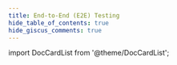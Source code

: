```yaml
---
title: End-to-End (E2E) Testing
hide_table_of_contents: true
hide_giscus_comments: true
---
```



<Head>
  <style>{`
  .container {
    max-width: 65em !important;
  }
  `}</style>
</Head>

<!-- vale off -->
import DocCardList from '@theme/DocCardList';

<!-- vale on -->


<DocCardList className="topics-list" />
